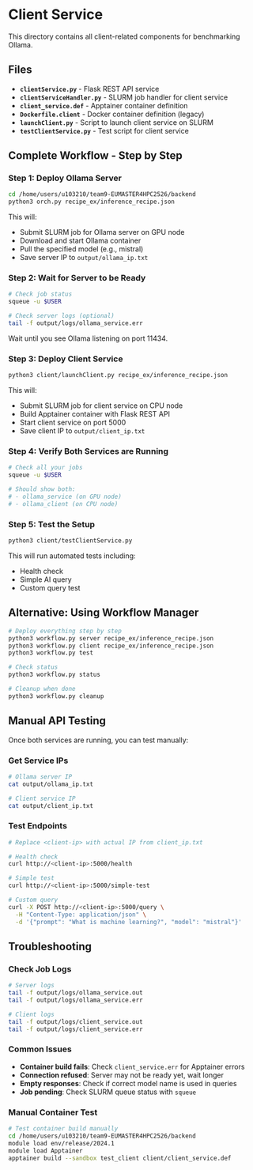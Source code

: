 # Client Service

This directory contains all client-related components for benchmarking Ollama.

## Files

- **`clientService.py`** - Flask REST API service
- **`clientServiceHandler.py`** - SLURM job handler for client service  
- **`client_service.def`** - Apptainer container definition
- **`Dockerfile.client`** - Docker container definition (legacy)
- **`launchClient.py`** - Script to launch client service on SLURM
- **`testClientService.py`** - Test script for client service

## Complete Workflow - Step by Step

### Step 1: Deploy Ollama Server
```bash
cd /home/users/u103210/team9-EUMASTER4HPC2526/backend
python3 orch.py recipe_ex/inference_recipe.json
```
This will:
- Submit SLURM job for Ollama server on GPU node
- Download and start Ollama container
- Pull the specified model (e.g., mistral)
- Save server IP to `output/ollama_ip.txt`

### Step 2: Wait for Server to be Ready
```bash
# Check job status
squeue -u $USER

# Check server logs (optional)
tail -f output/logs/ollama_service.err
```
Wait until you see Ollama listening on port 11434.

### Step 3: Deploy Client Service
```bash
python3 client/launchClient.py recipe_ex/inference_recipe.json
```
This will:
- Submit SLURM job for client service on CPU node
- Build Apptainer container with Flask REST API
- Start client service on port 5000
- Save client IP to `output/client_ip.txt`

### Step 4: Verify Both Services are Running
```bash
# Check all your jobs
squeue -u $USER

# Should show both:
# - ollama_service (on GPU node)
# - ollama_client (on CPU node)
```

### Step 5: Test the Setup
```bash
python3 client/testClientService.py
```
This will run automated tests including:
- Health check
- Simple AI query
- Custom query test

## Alternative: Using Workflow Manager

```bash
# Deploy everything step by step
python3 workflow.py server recipe_ex/inference_recipe.json
python3 workflow.py client recipe_ex/inference_recipe.json
python3 workflow.py test

# Check status
python3 workflow.py status

# Cleanup when done
python3 workflow.py cleanup
```

## Manual API Testing

Once both services are running, you can test manually:

### Get Service IPs
```bash
# Ollama server IP
cat output/ollama_ip.txt

# Client service IP  
cat output/client_ip.txt
```

### Test Endpoints
```bash
# Replace <client-ip> with actual IP from client_ip.txt

# Health check
curl http://<client-ip>:5000/health

# Simple test
curl http://<client-ip>:5000/simple-test

# Custom query
curl -X POST http://<client-ip>:5000/query \
  -H "Content-Type: application/json" \
  -d '{"prompt": "What is machine learning?", "model": "mistral"}'
```

## Troubleshooting

### Check Job Logs
```bash
# Server logs
tail -f output/logs/ollama_service.out
tail -f output/logs/ollama_service.err

# Client logs  
tail -f output/logs/client_service.out
tail -f output/logs/client_service.err
```

### Common Issues
- **Container build fails**: Check `client_service.err` for Apptainer errors
- **Connection refused**: Server may not be ready yet, wait longer
- **Empty responses**: Check if correct model name is used in queries
- **Job pending**: Check SLURM queue status with `squeue`

### Manual Container Test
```bash
# Test container build manually
cd /home/users/u103210/team9-EUMASTER4HPC2526/backend
module load env/release/2024.1
module load Apptainer
apptainer build --sandbox test_client client/client_service.def
```